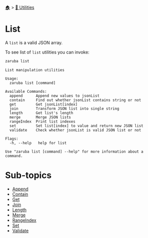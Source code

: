 <!--startTocHeader-->
[🏠](../../README.md) > [🔧 Utilities](../README.md)
# List
<!--endTocHeader-->

A `list` is a valid JSON array.

To see list of `list` utilities you can invoke:

<!--startCode-->
```bash
zaruba list
```

````
List manipulation utilities

Usage:
  zaruba list [command]

Available Commands:
  append      Append new values to jsonList
  contain     Find out whether jsonList contains string or not
  get         Get jsonList[index]
  join        Transform JSON list into single string
  length      Get list's length
  merge       Merge JSON lists
  rangeIndex  Print list indexes
  set         Set list[index] to value and return new JSON list
  validate    Check whether jsonList is valid JSON list or not

Flags:
  -h, --help   help for list

Use "zaruba list [command] --help" for more information about a command.

````
<!--endCode-->


<!--startTocSubTopic-->
# Sub-topics
* [Append](append.md)
* [Contain](contain.md)
* [Get](get.md)
* [Join](join.md)
* [Length](length.md)
* [Merge](merge.md)
* [RangeIndex](range-index.md)
* [Set](set.md)
* [Validate](validate.md)
<!--endTocSubTopic-->